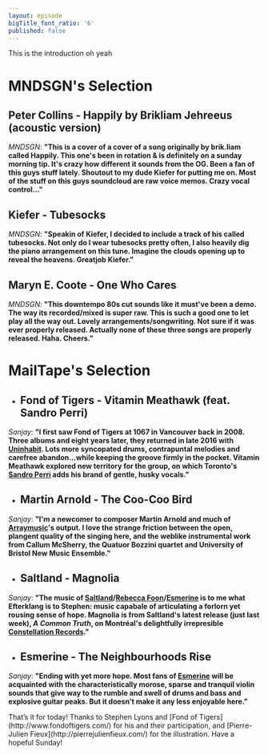 ```yaml
---
layout: episode
bigTitle_font_ratio: '6'
published: false
---
```

<p id="introduction">This is the introduction oh yeah</p>



# **MNDSGN's Selection**

## Peter Collins - Happily by Brikliam Jehreeus (acoustic version)
_MNDSGN_: **"**This is a cover of a cover of a song originally by brik.liam called Happily. This one's been in rotation & is definitely on a sunday morning tip. It's crazy how different it sounds from the OG. Been a fan of this guys stuff lately. Shoutout to my dude Kiefer for putting me on. Most of the stuff on this guys soundcloud are raw voice memos. Crazy vocal control...**"**

## Kiefer - Tubesocks
_MNDSGN_: **"**Speakin of Kiefer, I decided to include a track of his called tubesocks. Not only do I wear tubesocks pretty often, I also heavily dig the piano arrangement on this tune. Imagine the clouds opening up to reveal the heavens. Greatjob Kiefer.**"**

## Maryn E. Coote - One Who Cares
_MNDSGN_: **"**This downtempo 80s cut sounds like it must've been a demo. The way its recorded/mixed is super raw. This is such a good one to let play all the way out. Lovely arrangements/songwriting. Not sure if it was ever properly released. Actually none of these three songs are properly released. Haha. Cheers.**"**


# MailTape's Selection

+ ## Fond of Tigers - Vitamin Meathawk (feat. Sandro Perri)
_Sanjay_: **"**I first saw Fond of Tigers at 1067 in Vancouver back in 2008. Three albums and eight years later, they returned in late 2016 with [Uninhabit](https://fondoftigers.bandcamp.com/album/uninhabit). Lots more syncopated drums, contrapuntal melodies and carefree abandon...while keeping the groove firmly in the pocket. Vitamin Meathawk explored new territory for the group, on which Toronto's [Sandro Perri](http://www.sandroperri.com/) adds his brand of gentle, husky vocals.**"** 

+ ## Martin Arnold - The Coo-Coo Bird
_Sanjay_: **"**I'm a newcomer to composer Martin Arnold and much of [Arraymusic](http://www.arraymusic.com/)'s output. I love the strange friction between the open, plangent quality of the singing here, and the weblike instrumental work from Callum McSherry, the Quatuor Bozzini quartet and University of Bristol New Music Ensemble.**"**

+ ## Saltland - Magnolia
_Sanjay_: **"**The music of [Saltland](http://www.saltland.ca/)/[Rebecca Foon](http://www.rebeccafoon.com/)/[Esmerine](http://www.esmerine.com/) is to me what Efterklang is to Stephen: music capabale of articulating a forlorn yet rousing sense of hope. Magnolia is from Saltland's latest release (just last week), _A Common Truth_, on Montréal's delightfully irrepresible [Constellation Records](http://cstrecords.com/).**"**

+ ## Esmerine - The Neighbourhoods Rise
_Sanjay_: **"**Ending with yet more hope. Most fans of [Esmerine](http://www.esmerine.com/) will be acquainted with the characteristically morose, sparse and tranquil violin sounds that give way to the rumble and swell of drums and bass and explosive guitar peaks. But it doesn’t make it any less enjoyable here.**"**


<p id="outroduction">That’s it for today! Thanks to Stephen Lyons and [Fond of Tigers](http://www.fondoftigers.com/) for his and their participation, and [Pierre-Julien Fieux](http://pierrejulienfieux.com/) for the illustration. Have a hopeful Sunday!</p>

